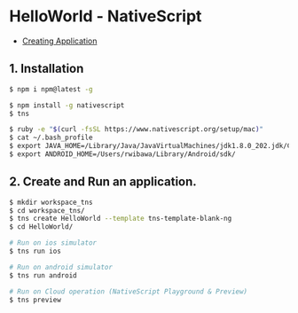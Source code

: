 # HelloWorld - NativeScript
* [Creating Application](https://docs.nativescript.org/angular/start/cli-basics#full-setup-using-run)

## 1. Installation
```bash
$ npm i npm@latest -g

$ npm install -g nativescript
$ tns

$ ruby -e "$(curl -fsSL https://www.nativescript.org/setup/mac)"
$ cat ~/.bash_profile
$ export JAVA_HOME=/Library/Java/JavaVirtualMachines/jdk1.8.0_202.jdk/Contents/Home
$ export ANDROID_HOME=/Users/rwibawa/Library/Android/sdk/
```

## 2. Create and Run an application.
```bash
$ mkdir workspace_tns
$ cd workspace_tns/
$ tns create HelloWorld --template tns-template-blank-ng
$ cd HelloWorld/

# Run on ios simulator
$ tns run ios

# Run on android simulator
$ tns run android

# Run on Cloud operation (NativeScript Playground & Preview)
$ tns preview
```
